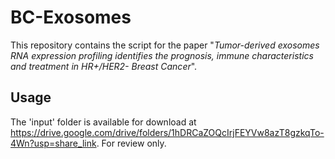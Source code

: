 # BC-Exosomes

This repository contains the script for the paper "*Tumor-derived exosomes RNA expression profiling identifies the prognosis, immune characteristics and treatment in HR+/HER2- Breast Cancer*".
## Usage
The 'input' folder is available for download at https://drive.google.com/drive/folders/1hDRCaZOQcIrjFEYVw8azT8gzkqTo-4Wn?usp=share_link.
For review only.
